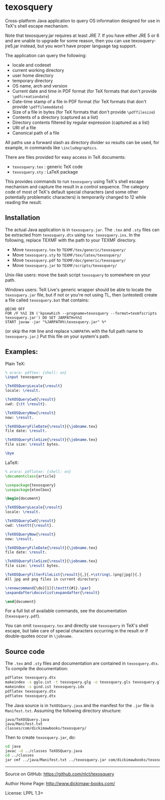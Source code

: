 # texosquery
Cross-platform Java application to query OS information designed for use in 
TeX's shell escape mechanism.

Note that texosquery.jar requires at least JRE 7. If you have either
JRE 5 or 6 and are unable to upgrade for some reason, then you can
use texosquery-jre5.jar instead, but you won't have proper language
tag support.

The application can query the following:

 - locale and codeset
 - current working directory
 - user home directory
 - temporary directory
 - OS name, arch and version
 - Current date and time in PDF format
   (for TeX formats that don't provide `\pdfcreationdate`)
 - Date-time stamp of a file in PDF format
   (for TeX formats that don't provide `\pdffilemoddate`)
 - Size of a file in bytes
   (for TeX formats that don't provide `\pdffilesize`)
 - Contents of a directory (captured as a list)
 - Directory contents filtered by regular expression
   (captured as a list)
 - URI of a file
 - Canonical path of a file

All paths use a forward slash as directory divider so results
can be used, for example, in commands like `\includegraphics`.

There are files provided for easy access in TeX documents:

 - `texosquery.tex` : generic TeX code
 - `texosquery.sty` : LaTeX package

This provides commands to run `texosquery` using TeX's shell
escape mechanism and capture the result in a control sequence.
The category code of most of TeX's default special characters 
(and some other potentially problematic characters) is temporarily 
changed to 12 while reading the result.

## Installation

The actual Java application is in `texosquery.jar`.
The `.tex` and `.sty` files can be extracted from `texosquery.dtx`
using `tex texosquery.ins`. In the following, replace TEXMF with the
path to your TEXMF directory.

 - Move `texosquery.tex` to `TEXMF/tex/generic/texosquery/`
 - Move `texosquery.sty` to `TEXMF/tex/latex/texosquery/`
 - Move `texosquery.pdf` to `TEXMF/doc/generic/texosquery/`
 - Move `texosquery.jar` to `TEXMF/scripts/texosquery/`

Unix-like users: move the bash script `texosquery` to somewhere on
your path.

Windows users: TeX Live's generic wrapper should be able to locate
the `texosquery.jar` file, but if not or you're not using TL,
then (untested) create a file called `texosquery.bat` that contains:
```dos
@ECHO OFF
FOR /F %%I IN ('kpsewhich --progname=texosquery --format=texmfscripts texosquery.jar') DO SET JARPATH=%%I
START javaw -jar "%JARPATH%\texosquery.jar" %*
```
(or skip the `FOR` line and replace `%JARPATH%` with the full path name to 
`texosquery.jar`.) Put this file on your system's path.

## Examples:

Plain TeX:

```tex
% arara: pdftex: {shell: on}
\input texosquery

\TeXOSQueryLocale{\result}
locale: \result.

\TeXOSQueryCwd{\result}
cwd: {\tt \result}.

\TeXOSQueryNow{\result}
now: \result.

\TeXOSQueryFileDate{\result}{\jobname.tex}
file date: \result.

\TeXOSQueryFileSize{\result}{\jobname.tex}
file size: \result bytes.

\bye
```

LaTeX:

```latex
% arara: pdflatex: {shell: on}
\documentclass{article}

\usepackage{texosquery}
\usepackage{etoolbox}

\begin{document}

\TeXOSQueryLocale{\result}
locale: \result.

\TeXOSQueryCwd{\result}
cwd: \texttt{\result}.

\TeXOSQueryNow{\result}
now: \result.

\TeXOSQueryFileDate{\result}{\jobname.tex}
file date: \result.

\TeXOSQueryFileSize{\result}{\jobname.tex}
file size: \result bytes.

\TeXOSQueryFilterFileList{\result}{,}{.+\string\.(png|jpg)}{.}
All jpg and png files in current directory:

\renewcommand{\do}[1]{\texttt{#1}.\par}
\expandafter\docsvlist\expandafter{\result}

\end{document}
```

For a full list of available commands, see the documentation
(`texosquery.pdf`).

You can omit `texosquery.tex` and directly use `texosquery`
in TeX's shell escape, but take care of special characters
occurring in the result or if double-quotes occur in
`\jobname`.

## Source code

The `.tex` and `.sty` files and documentation are contained in
`texosquery.dtx`. To compile the documentation:
```bash
pdflatex texosquery.dtx
makeindex -s gglo.ist -t texosquery.glg -o texosquery.gls texosquery.glo
makeindex -s gind.ist texosquery.idx
pdflatex texosquery.dtx
pdflatex texosquery.dtx
```

The Java source is in `TeXOSQuery.java` and the manifest for the
`.jar` file is `Manifest.txt`. Assuming the following directory
structure:
```
java/TeXOSQuery.java
java/Manifest.txt
classes/com/dickimawbooks/texosquery/
```
Then to create `texosquery.jar`, do:
```bash
cd java 
javac -d ../classes TeXOSQuery.java
cd ../classes
jar cmf ../java/Manifest.txt ../texosquery.jar com/dickimawbooks/texosquery/*.class
```

---

Source on GitHub: https://github.com/nlct/texosquery

Author Home Page: http://www.dickimaw-books.com/

License: LPPL 1.3+
